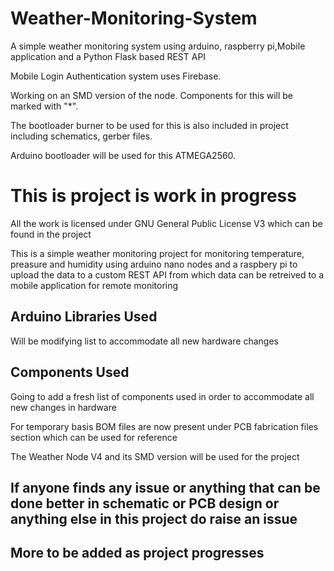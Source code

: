 # Weather-Monitoring-System
A simple weather monitoring system using arduino, raspberry pi,Mobile application and a Python Flask based REST API

Mobile Login Authentication system uses Firebase.

Working on an SMD version of the node. Components for this will be marked with "*".

The bootloader burner to be used for this is also included in project including schematics, gerber files.

Arduino bootloader will be used for this ATMEGA2560.

# This is project is work in progress
All the work is licensed under GNU General Public License V3 which can be found in the project

This is a simple weather monitoring project for monitoring temperature, preasure and humidity using arduino nano nodes and a raspbery pi to upload the data to a custom REST API from which data can be retreived to a mobile application for remote monitoring

## Arduino Libraries Used

Will be modifying list to accommodate all new hardware changes

## Components Used

Going to add a fresh list of components used in order to accommodate all new changes in hardware 

For temporary basis BOM files are now present under PCB fabrication files section which can be used for reference

The Weather Node V4 and its SMD version will be used for the project

## If anyone finds any issue or anything that can be done better in schematic or PCB design or anything else in this project do raise an issue

## More to be added as project progresses
